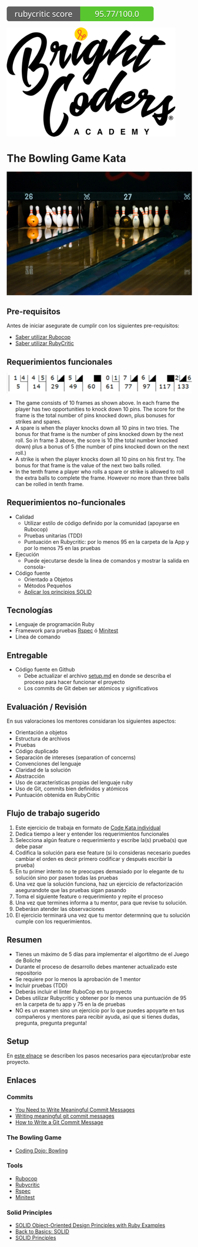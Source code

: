 ![Coverage](badges/rubycritic_badge_score.svg)

![BrightCoders Logo](img/logo-bc.png)

# The Bowling Game Kata
![cover](img/cover.jpg)

## Pre-requisitos

Antes de iniciar asegurate de cumplir con los siguientes pre-requisitos:
- [Saber utilizar Rubocop](https://github.com/bright-coders/commons/tree/master/topics/rubocop)
- [Saber utilizar RubyCritic](https://github.com/bright-coders/commons/tree/master/topics/rubycritic)

## Requerimientos funcionales
![Bowling score](img/bowling.png) 

- The game consists of 10 frames as shown above. In each frame the player has two opportunities to knock down 10 pins. The score for the frame is the total number of pins knocked down, plus bonuses for strikes and spares.
- A spare is when the player knocks down all 10 pins in two tries. The bonus for that frame is the number of pins knocked down by the next roll. So in frame 3 above, the score is 10 (the total number knocked down) plus a bonus of 5 (the number of pins knocked down on the next roll.)
- A strike is when the player knocks down all 10 pins on his first try. The bonus for that frame is the value of the next two balls rolled.
- In the tenth frame a player who rolls a spare or strike is allowed to roll the extra balls to complete the frame. However no more than three balls can be rolled in tenth frame.

## Requerimientos no-funcionales
- Calidad
  - Utilizar estilo de código definido por la comunidad (apoyarse en Rubocop)
  - Pruebas unitarias (TDD)
  - Puntuación en Rubycritic: por lo menos 95 en la carpeta de la App y por lo menos 75 en las pruebas
- Ejecución
  - Puede ejecutarse desde la linea de comandos y mostrar la salida en consola- 
- Código fuente
  - Orientado a Objetos 
  - Métodos Pequeños
  - [Aplicar los principios SOLID](https://rubygarage.org/blog/solid-principles-of-ood)

## Tecnologías
- Lenguaje de programación Ruby
- Framework para pruebas [Rspec](https://rspec.info/) ó [Minitest](https://github.com/seattlerb/minitest)
- Línea de comando

## Entregable
- Código fuente en Github
  - Debe actualizar el archivo [setup.md](pre-requisito/setup.md) en donde se describa el proceso para hacer funcionar el proyecto
  - Los commits de Git deben ser atómicos y significativos
  
## Evaluación / Revisión
En sus valoraciones los mentores considaran los siguientes aspectos:
- Orientación a objetos
- Estructura de archivos
- Pruebas
- Código duplicado
- Separación de intereses (separation of concerns)
- Convenciones del lenguaje
- Claridad de la solución
- Abstracción
- Uso de características propias del lenguaje ruby
- Uso de Git, commits bien definidos y atómicos
- Puntuación obtenida en RubyCritic

## Flujo de trabajo sugerido
1. Este ejercicio de trabaja en formato de [Code Kata individual](https://github.com/bright-coders/commons/tree/master/topics/code-kata)
2. Dedica tiempo a leer y entender los requerimientos funcionales
3. Selecciona algún feature o requerimiento y escribe la(s) prueba(s) que debe pasar
4. Codifica la solución para ese feature (si lo consideras necesario puedes cambiar el orden es decir primero codificar y después escribir la prueba)
5. En tu primer intento no te preocupes demasiado por lo elegante de tu solución sino por pasen todas las pruebas
6. Una vez que la solución funciona, haz un ejercicio de refactorización asegurandote que las pruebas sigan pasando
7. Toma el siguiente feature o requerimiento y repite el proceso
8. Una vez que termines informa a tu mentor, para que revise tu solución.
9. Deberásn atender las observaciones
10. El ejercicio terminará una vez que tu mentor determninq que tu solución cumple con los requerimientos.

## Resumen 
- Tienes un máximo de 5 días para implementar el algortitmo de el Juego de Boliche
- Durante el proceso de desarrollo debes mantener actualizado este repositorio
- Se requiere por lo menos la aprobación de 1 mentor
- Incluir pruebas (TDD)
- Deberás incluir el linter RuboCop en tu proyecto
- Debes utilizar Rubycritic y obtener por lo menos una puntuación de 95 en la carpeta de tu app y 75 en la de pruebas
- NO es un examen sino un ejercicio por lo que puedes apoyarte en tus compañeros y mentores para recibir ayuda, así que si tienes dudas, pregunta, pregunta pregunta!

## Setup

En [este elnace](pre-requisito/setup.md) se describen los pasos necesarios para ejecutar/probar este proyecto.

## Enlaces
### Commits
- [You Need to Write Meaningful Commit Messages](https://medium.com/better-programming/you-need-meaningful-commit-messages-d869e44e98d4) 
- [Writing meaningful git commit messages](https://medium.com/@menuka/writing-meaningful-git-commit-messages-a62756b65c81)
- [How to Write a Git Commit Message](https://chris.beams.io/posts/git-commit/)
### The Bowling Game
- [Coding Dojo: Bowling](https://codingdojo.org/kata/Bowling/)
### Tools
- [Rubocop](https://rubocop.org/)
- [Rubycritic](https://github.com/whitesmith/rubycritic) 
- [Rspec](https://rspec.info/)
- [Minitest](https://github.com/seattlerb/minitest)
### Solid Principles
- [SOLID Object-Oriented Design Principles with Ruby Examples](https://rubygarage.org/blog/solid-principles-of-ood)
- [Back to Basics: SOLID](https://thoughtbot.com/blog/back-to-basics-solid)
- [SOLID Principles](https://www.netguru.com/codestories/solid-principles-1-single-responsibility-principle) 
